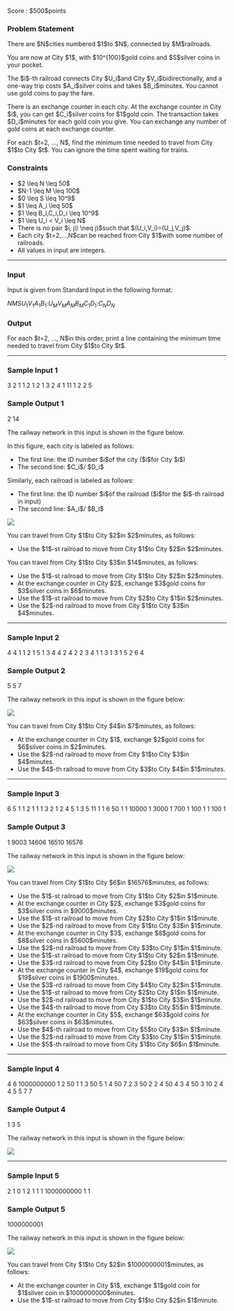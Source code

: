 
<div>

<span>

<span>

<p>
Score : $500$points
</p>

<div>

<section>

### **Problem Statement**

<p>
There are $N$cities numbered $1$to $N$, connected by $M$railroads.
</p>

<p>
You are now at City $1$, with $10^{100}$gold coins and $S$silver coins in your pocket.
</p>

<p>
The $i$-th railroad connects City $U_i$and City $V_i$bidirectionally, and a one-way trip costs $A_i$silver coins and takes $B_i$minutes.
You cannot use gold coins to pay the fare.
</p>

<p>
There is an exchange counter in each city. At the exchange counter in City $i$, you can get $C_i$silver coins for $1$gold coin.
The transaction takes $D_i$minutes for each gold coin you give.
You can exchange any number of gold coins at each exchange counter.
</p>

<p>
For each $t=2, ..., N$, find the minimum time needed to travel from City $1$to City $t$. You can ignore the time spent waiting for trains.
</p>

</section>

</div>

<div>

<section>

### **Constraints**

<ul>

<li>
$2 \leq N \leq 50$
</li>

<li>
$N-1 \leq M \leq 100$
</li>

<li>
$0 \leq S \leq 10^9$
</li>

<li>
$1 \leq A_i \leq 50$
</li>

<li>
$1 \leq B_i,C_i,D_i \leq 10^9$
</li>

<li>
$1 \leq U_i < V_i \leq N$
</li>

<li>
There is no pair $i, j(i \neq j)$such that $(U_i,V_i)=(U_j,V_j)$.
</li>

<li>
Each city $t=2,...,N$can be reached from City $1$with some number of railroads.
</li>

<li>
All values in input are integers.
</li>

</ul>

</section>

</div>

---

<div>

<div>

<section>

### **Input**

<p>
Input is given from Standard Input in the following format:
</p>

<div>

$N$$M$$S$$U_1$$V_1$$A_1$$B_1$$:$$U_M$$V_M$$A_M$$B_M$$C_1$$D_1$$:$$C_N$$D_N$
</div>

</section>

</div>

<div>

<section>

### **Output**

<p>
For each $t=2, ..., N$in this order, print a line containing the minimum time needed to travel from City $1$to City $t$.
</p>

</section>

</div>

</div>

---

<div>

<section>

### **Sample Input 1**

<div>

3 2 1
1 2 1 2
1 3 2 4
1 11
1 2
2 5

</div>

</section>

</div>

<div>

<section>

### **Sample Output 1**

<div>

2
14

</div>

<p>
The railway network in this input is shown in the figure below.
</p>

<p>
In this figure, each city is labeled as follows:
</p>

<ul>

<li>
The first line: the ID number $i$of the city ($i$for City $i$)
</li>

<li>
The second line: $C_i$/ $D_i$
</li>

</ul>

<p>
Similarly, each railroad is labeled as follows:
</p>

<ul>

<li>
The first line: the ID number $i$of the railroad ($i$for the $i$-th railroad in input)
</li>

<li>
The second line: $A_i$/ $B_i$
</li>

</ul>

<p>

<img src="https://img.atcoder.jp/ghi/83f6a1d296d017f40372ea1e1d3b26e5.png">

</img>

</p>

<p>
You can travel from City $1$to City $2$in $2$minutes, as follows:
</p>

<ul>

<li>
Use the $1$-st railroad to move from City $1$to City $2$in $2$minutes.
</li>

</ul>

<p>



</p>

<p>
You can travel from City $1$to City $3$in $14$minutes, as follows:
</p>

<ul>

<li>
Use the $1$-st railroad to move from City $1$to City $2$in $2$minutes.
</li>

<li>
At the exchange counter in City $2$, exchange $3$gold coins for $3$silver coins in $6$minutes.
</li>

<li>
Use the $1$-st railroad to move from City $2$to City $1$in $2$minutes.
</li>

<li>
Use the $2$-nd railroad to move from City $1$to City $3$in $4$minutes.
</li>

</ul>

</section>

</div>

---

<div>

<section>

### **Sample Input 2**

<div>

4 4 1
1 2 1 5
1 3 4 4
2 4 2 2
3 4 1 1
3 1
3 1
5 2
6 4

</div>

</section>

</div>

<div>

<section>

### **Sample Output 2**

<div>

5
5
7

</div>

<p>
The railway network in this input is shown in the figure below:
</p>

<p>

<img src="https://img.atcoder.jp/ghi/a081a72c42da7902a30f29f981c368d0.png">

</img>

</p>

<p>
You can travel from City $1$to City $4$in $7$minutes, as follows:
</p>

<ul>

<li>
At the exchange counter in City $1$, exchange $2$gold coins for $6$silver coins in $2$minutes.
</li>

<li>
Use the $2$-nd railroad to move from City $1$to City $3$in $4$minutes.
</li>

<li>
Use the $4$-th railroad to move from City $3$to City $4$in $1$minutes.
</li>

</ul>

</section>

</div>

---

<div>

<section>

### **Sample Input 3**

<div>

6 5 1
1 2 1 1
1 3 2 1
2 4 5 1
3 5 11 1
1 6 50 1
1 10000
1 3000
1 700
1 100
1 1
100 1

</div>

</section>

</div>

<div>

<section>

### **Sample Output 3**

<div>

1
9003
14606
16510
16576

</div>

<p>
The railway network in this input is shown in the figure below:
</p>

<p>

<img src="https://img.atcoder.jp/ghi/c61c66a7977129c9ef86c6770b37acba.png">

</img>

</p>

<p>
You can travel from City $1$to City $6$in $16576$minutes, as follows:
</p>

<ul>

<li>
Use the $1$-st railroad to move from City $1$to City $2$in $1$minute.
</li>

<li>
At the exchange counter in City $2$, exchange $3$gold coins for $3$silver coins in $9000$minutes.
</li>

<li>
Use the $1$-st railroad to move from City $2$to City $1$in $1$minute.
</li>

<li>
Use the $2$-nd railroad to move from City $1$to City $3$in $1$minute.
</li>

<li>
At the exchange counter in City $3$, exchange $8$gold coins for $8$silver coins in $5600$minutes.
</li>

<li>
Use the $2$-nd railroad to move from City $3$to City $1$in $1$minute.
</li>

<li>
Use the $1$-st railroad to move from City $1$to City $2$in $1$minute.
</li>

<li>
Use the $3$-rd railroad to move from City $2$to City $4$in $1$minute.
</li>

<li>
At the exchange counter in City $4$, exchange $19$gold coins for $19$silver coins in $1900$minutes.
</li>

<li>
Use the $3$-rd railroad to move from City $4$to City $2$in $1$minute.
</li>

<li>
Use the $1$-st railroad to move from City $2$to City $1$in $1$minute.
</li>

<li>
Use the $2$-nd railroad to move from City $1$to City $3$in $1$minute.
</li>

<li>
Use the $4$-th railroad to move from City $3$to City $5$in $1$minute.
</li>

<li>
At the exchange counter in City $5$, exchange $63$gold coins for $63$silver coins in $63$minutes.
</li>

<li>
Use the $4$-th railroad to move from City $5$to City $3$in $1$minute.
</li>

<li>
Use the $2$-nd railroad to move from City $3$to City $1$in $1$minute.
</li>

<li>
Use the $5$-th railroad to move from City $1$to City $6$in $1$minute.
</li>

</ul>

</section>

</div>

---

<div>

<section>

### **Sample Input 4**

<div>

4 6 1000000000
1 2 50 1
1 3 50 5
1 4 50 7
2 3 50 2
2 4 50 4
3 4 50 3
10 2
4 4
5 5
7 7

</div>

</section>

</div>

<div>

<section>

### **Sample Output 4**

<div>

1
3
5

</div>

<p>
The railway network in this input is shown in the figure below:
</p>

<p>

<img src="https://img.atcoder.jp/ghi/bfbde2d55baea1e0487f80a62ef9b4ab.png">

</img>

</p>

</section>

</div>

---

<div>

<section>

### **Sample Input 5**

<div>

2 1 0
1 2 1 1
1 1000000000
1 1

</div>

</section>

</div>

<div>

<section>

### **Sample Output 5**

<div>

1000000001

</div>

<p>
The railway network in this input is shown in the figure below:
</p>

<p>

<img src="https://img.atcoder.jp/ghi/16b8d5c94640ed5b38c0863716196890.png">

</img>

</p>

<p>
You can travel from City $1$to City $2$in $1000000001$minutes, as follows:
</p>

<ul>

<li>
At the exchange counter in City $1$, exchange $1$gold coin for $1$silver coin in $1000000000$minutes.
</li>

<li>
Use the $1$-st railroad to move from City $1$to City $2$in $1$minute.
</li>

</ul>

</section>

</div>

</span>

</span>

</div>
